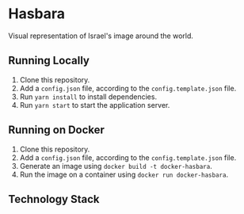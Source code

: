 # Hasbara
Visual representation of Israel's image around the world.


## Running Locally
1.  Clone this repository.
2.  Add a `config.json` file, according to the `config.template.json` file.
3.  Run `yarn install` to install dependencies.  
4.  Run `yarn start` to start the application server.

## Running on Docker
1.  Clone this repository.
2.  Add a `config.json` file, according to the `config.template.json` file.
3.  Generate an image using `docker build -t docker-hasbara`.
4.  Run the image on a container using `docker run docker-hasbara`.

## Technology Stack
